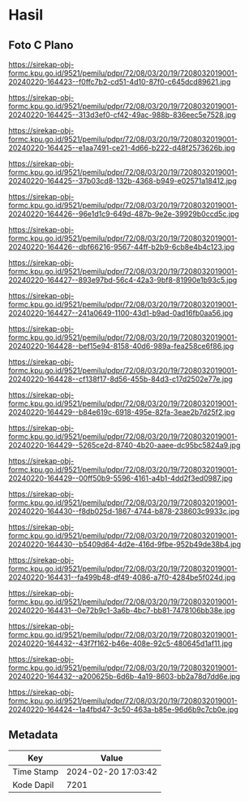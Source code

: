 # Hasil

## Foto C Plano

https://sirekap-obj-formc.kpu.go.id/9521/pemilu/pdpr/72/08/03/20/19/7208032019001-20240220-164423--f0ffc7b2-cd51-4d10-87f0-c645dcd89621.jpg

https://sirekap-obj-formc.kpu.go.id/9521/pemilu/pdpr/72/08/03/20/19/7208032019001-20240220-164425--313d3ef0-cf42-49ac-988b-836eec5e7528.jpg

https://sirekap-obj-formc.kpu.go.id/9521/pemilu/pdpr/72/08/03/20/19/7208032019001-20240220-164425--e1aa7491-ce21-4d66-b222-d48f2573626b.jpg

https://sirekap-obj-formc.kpu.go.id/9521/pemilu/pdpr/72/08/03/20/19/7208032019001-20240220-164425--37b03cd8-132b-4368-b949-e02571a18412.jpg

https://sirekap-obj-formc.kpu.go.id/9521/pemilu/pdpr/72/08/03/20/19/7208032019001-20240220-164426--96e1d1c9-649d-487b-9e2e-39929b0ccd5c.jpg

https://sirekap-obj-formc.kpu.go.id/9521/pemilu/pdpr/72/08/03/20/19/7208032019001-20240220-164426--dbf66216-9567-44ff-b2b9-6cb8e4b4c123.jpg

https://sirekap-obj-formc.kpu.go.id/9521/pemilu/pdpr/72/08/03/20/19/7208032019001-20240220-164427--893e97bd-56c4-42a3-9bf8-81990e1b93c5.jpg

https://sirekap-obj-formc.kpu.go.id/9521/pemilu/pdpr/72/08/03/20/19/7208032019001-20240220-164427--241a0649-1100-43d1-b9ad-0ad16fb0aa56.jpg

https://sirekap-obj-formc.kpu.go.id/9521/pemilu/pdpr/72/08/03/20/19/7208032019001-20240220-164428--bef15e94-8158-40d6-989a-fea258ce6f86.jpg

https://sirekap-obj-formc.kpu.go.id/9521/pemilu/pdpr/72/08/03/20/19/7208032019001-20240220-164428--cf138f17-8d56-455b-84d3-c17d2502e77e.jpg

https://sirekap-obj-formc.kpu.go.id/9521/pemilu/pdpr/72/08/03/20/19/7208032019001-20240220-164429--b84e619c-6918-495e-82fa-3eae2b7d25f2.jpg

https://sirekap-obj-formc.kpu.go.id/9521/pemilu/pdpr/72/08/03/20/19/7208032019001-20240220-164429--5265ce2d-8740-4b20-aaee-dc95bc5824a9.jpg

https://sirekap-obj-formc.kpu.go.id/9521/pemilu/pdpr/72/08/03/20/19/7208032019001-20240220-164429--00ff50b9-5596-4161-a4b1-4dd2f3ed0987.jpg

https://sirekap-obj-formc.kpu.go.id/9521/pemilu/pdpr/72/08/03/20/19/7208032019001-20240220-164430--f8db025d-1867-4744-b878-238603c9933c.jpg

https://sirekap-obj-formc.kpu.go.id/9521/pemilu/pdpr/72/08/03/20/19/7208032019001-20240220-164430--b5409d64-4d2e-416d-9fbe-952b49de38b4.jpg

https://sirekap-obj-formc.kpu.go.id/9521/pemilu/pdpr/72/08/03/20/19/7208032019001-20240220-164431--fa499b48-df49-4086-a7f0-4284be5f024d.jpg

https://sirekap-obj-formc.kpu.go.id/9521/pemilu/pdpr/72/08/03/20/19/7208032019001-20240220-164431--0e72b9c1-3a6b-4bc7-bb81-7478106bb38e.jpg

https://sirekap-obj-formc.kpu.go.id/9521/pemilu/pdpr/72/08/03/20/19/7208032019001-20240220-164432--43f7f162-b46e-408e-92c5-480645d1af11.jpg

https://sirekap-obj-formc.kpu.go.id/9521/pemilu/pdpr/72/08/03/20/19/7208032019001-20240220-164432--a200625b-6d6b-4a19-8603-bb2a78d7dd6e.jpg

https://sirekap-obj-formc.kpu.go.id/9521/pemilu/pdpr/72/08/03/20/19/7208032019001-20240220-164424--1a4fbd47-3c50-463a-b85e-96d6b9c7cb0e.jpg


## Metadata

| Key        | Value               |
| ---------- | ------------------- |
| Time Stamp | 2024-02-20 17:03:42 |
| Kode Dapil | 7201                |




